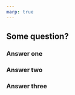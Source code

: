 ```yaml
---
marp: true
---
```


<style scoped>
@media screen {
  /* Hide not current fragments */
  [data-marpit-fragment]:not([data-marpit-fragment]:current) {
    display: none;
  }
}
</style>

## Some question?

<div data-marpit-fragment>

### Answer one

</div>

<div data-marpit-fragment>

### Answer two

</div>

<div data-marpit-fragment>

### Answer three

</div>
